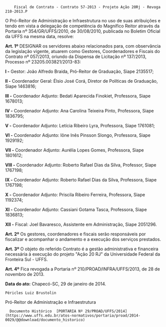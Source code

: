         Fiscal de Contrato - Contrato 57-2013 - Projeto Ação 20Rj - Revoga 210-2013.P  

O Pró-Reitor de Administração e Infraestrutura no uso de suas atribuições e tendo em vista a delegação de competência do Magnífico Reitor através da Portaria nº 354/GR/UFFS/2010, de 30/08/2010, publicada no Boletim Oficial da UFFS na mesma data, resolve:

 **Art. 1º** DESIGNAR os servidores abaixo relacionados para, com observância da legislação vigente, atuarem como Gestores, Coordenadores e Fiscais do Contrato nº 057/2013, oriundo da Dispensa de Licitação nº 137/2013, Processo nº 23205.003821/2013-83:

 **I -** Gestor: João Alfredo Braida, Pró-Reitor de Graduação, Siape 2135517;

 **II -** Coordenador Geral: Élsio José Corá, Diretor de Políticas de Graduação, Siape 1463816;

 **III -** Coordenador Adjunto: Bedati Aparecida Finokiet, Professora, Siape 1678013;

 **IV -** Coordenador Adjunto: Ana Carolina Teixeira Pinto, Professora, Siape 1836795;

 **V -** Coordenador Adjunto: Letícia Ribeiro Lyra, Professora, Siape 1761081;

 **VI -** Coordenador Adjunto: Iône Inês Pinsson Slongo, Professora, Siape 1929192;

 **VII -** Coordenador Adjunto: Aurélia Lopes Gomes, Professora, Siape 1801612;

 **VIII -** Coordenador Adjunto: Roberto Rafael Dias da Silva, Professor, Siape 1767198;

 **IX -** Coordenador Adjunto: Roberto Rafael Dias da Silva, Professora, Siape 1767198;

 **X -** Coordenador Adjunto: Priscila Ribeiro Ferreira, Professora, Siape 1192374;

 **XI -** Coordenador Adjunto: Cassiani Gotama Tasca, Professora, Siape 1836813;

 **XII -** Fiscal: Joel Bavaresco, Assistente em Administração, Siape 2051296.

 **Art. 2º** Os gestores, coordenadores e fiscais serão responsáveis por fiscalizar e acompanhar o andamento e a execução dos serviços prestados.

 **Art. 3º** O objeto do referido Contrato é a gestão administrativa e financeira necessária à execução do projeto "Ação 20 RJ" da Universidade Federal da Fronteira Sul - UFFS.

 **Art. 4º** Fica revogada a Portaria nº 210/PROAD/INFRA/UFFS/2013, de 28 de novembro de 2013.

  

   **Data do ato:** Chapecó-SC, 29 de janeiro de 2014.   
 

    Péricles Luiz Brustolin   
 Pró-Reitor de Administração e Infraestrutura 

      Documento Histórico  [PORTARIA Nº 29/PROAD/UFFS/2014](https://www.uffs.edu.br/atos-normativos/portaria/proad/2014-0029/@@download/documento_historico)     
      